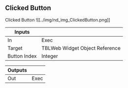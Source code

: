 ## Clicked Button
Clicked Button
![[../img/nd_img_ClickedButton.png]]

|Inputs||
|--|--|
| In | Exec |
| Target | TBLWeb Widget Object Reference |
| Button Index | Integer |

|Outputs||
|--|--|
| Out | Exec |
